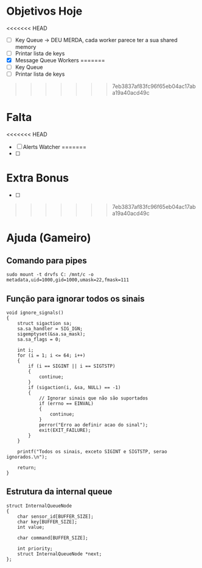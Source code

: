 # Objetivos Hoje

<<<<<<< HEAD
- [ ] Key Queue -> DEU MERDA, cada worker parece ter a sua shared memory
- [ ] Printar lista de keys
- [x] Message Queue Workers
=======
- [ ] Key Queue
- [ ] Printar lista de keys
>>>>>>> 7eb3837af83fc96f65eb04ac17aba19a40acd49c

# Falta

<<<<<<< HEAD
- [ ] Alerts Watcher
=======
- [ ]

# Extra Bonus

- [ ]
>>>>>>> 7eb3837af83fc96f65eb04ac17aba19a40acd49c

# Ajuda (Gameiro)

## Comando para pipes

```
sudo mount -t drvfs C: /mnt/c -o metadata,uid=1000,gid=1000,umask=22,fmask=111
```

## Função para ignorar todos os sinais

```
void ignore_signals()
{
    struct sigaction sa;
    sa.sa_handler = SIG_IGN;
    sigemptyset(&sa.sa_mask);
    sa.sa_flags = 0;

    int i;
    for (i = 1; i <= 64; i++)
    {
        if (i == SIGINT || i == SIGTSTP)
        {
            continue;
        }
        if (sigaction(i, &sa, NULL) == -1)
        {
            // Ignorar sinais que não são suportados
            if (errno == EINVAL)
            {
                continue;
            }
            perror("Erro ao definir acao do sinal");
            exit(EXIT_FAILURE);
        }
    }

    printf("Todos os sinais, exceto SIGINT e SIGTSTP, serao ignorados.\n");

    return;
}

```

## Estrutura da internal queue

```
struct InternalQueueNode
{
    char sensor_id[BUFFER_SIZE];
    char key[BUFFER_SIZE];
    int value;

    char command[BUFFER_SIZE];

    int priority;
    struct InternalQueueNode *next;
};
```
